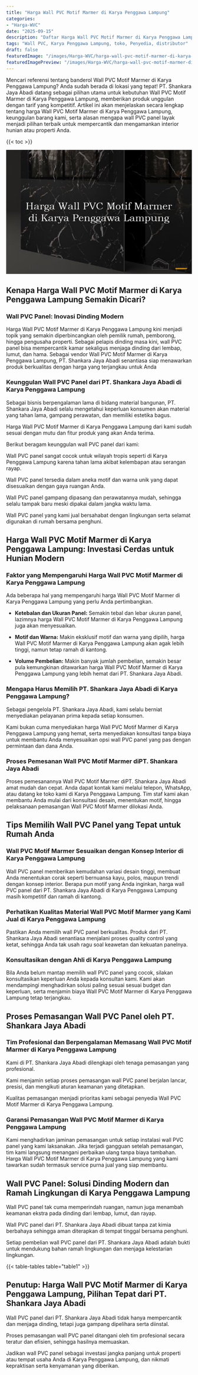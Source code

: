 ```yaml
---
title: "Harga Wall PVC Motif Marmer di Karya Penggawa Lampung"
categories:
- "Harga-WVC"
date: "2025-09-15"
description: "Daftar Harga Wall PVC Motif Marmer di Karya Penggawa Lampung bagi hunian, office, dan ritel. Produk berkualitas, beragam motif, variasi warna elegan, dengan servis pemasangan ditangani oleh tim berpengalaman serta garansi resmi!|Servis penjualan Wall PVC Motif Marmer di Karya Penggawa Lampung untuk keperluan rumah, perkantoran, maupun ritel, beserta panel unggulan dan penempatan oleh tenaga ahli berpengalaman serta garansi resmi.|Pilihan Wall PVC Motif Marmer di Karya Penggawa Lampung yang terbukti bagi tempat tinggal, kantor, dan gerai, dengan produk berkualitas dan pemasangan dikerjakan oleh tenaga ahli ahli serta garansi resmi.|Penyediaan Wall PVC Motif Marmer di Karya Penggawa Lampung untuk rumah, office, dan gerai, beserta produk unggulan dan penempatan ditangani oleh tenaga ahli ahli, dilengkapi dengan garansi resmi.}"
tags: "Wall PVC, Karya Penggawa Lampung, toko, Penyedia, distributor"
draft: false
featuredImage: "/images/Harga-WVC/harga-wall-pvc-motif-marmer-di-karya-penggawa-lampung.png"
featuredImagePreview: "/images/Harga-WVC/harga-wall-pvc-motif-marmer-di-karya-penggawa-lampung.png"
---
```


Mencari referensi tentang banderol Wall PVC Motif Marmer di Karya Penggawa Lampung? Anda sudah berada di lokasi yang tepat! PT. Shankara Jaya Abadi datang sebagai pilihan utama untuk kebutuhan Wall PVC Motif Marmer di Karya Penggawa Lampung, memberikan produk unggulan dengan tarif yang kompetitif. Artikel ini akan menjelaskan secara lengkap tentang harga Wall PVC Motif Marmer di Karya Penggawa Lampung, keunggulan barang kami, serta alasan mengapa wall PVC panel layak menjadi pilihan terbaik untuk mempercantik dan mengamankan interior hunian atau properti Anda.

{{< toc >}}

![Harga Wall PVC Motif Marmer di Karya Penggawa Lampung](/images/Harga-WVC/Harga-Wall-PVC-Motif-Marmer-di-Karya-Penggawa-Lampung.png)

## Kenapa Harga Wall PVC Motif Marmer di Karya Penggawa Lampung Semakin Dicari?

### Wall PVC Panel: Inovasi Dinding Modern

Harga Wall PVC Motif Marmer di Karya Penggawa Lampung kini menjadi topik yang semakin diperbincangkan oleh pemilik rumah, pemborong, hingga pengusaha properti. Sebagai pelapis dinding masa kini, wall PVC panel bisa mempercantik kamar sekaligus menjaga dinding dari lembap, lumut, dan hama. Sebagai vendor Wall PVC Motif Marmer di Karya Penggawa Lampung, PT. Shankara Jaya Abadi senantiasa siap menawarkan produk berkualitas dengan harga yang terjangkau untuk Anda

### Keunggulan Wall PVC Panel dari PT. Shankara Jaya Abadi di Karya Penggawa Lampung

Sebagai bisnis berpengalaman lama di bidang material bangunan, PT. Shankara Jaya Abadi selalu mengetahui keperluan konsumen akan material yang tahan lama, gampang perawatan, dan memiliki estetika bagus.

Harga Wall PVC Motif Marmer di Karya Penggawa Lampung dari kami sudah sesuai dengan mutu dan fitur produk yang akan Anda terima.

Berikut beragam keunggulan wall PVC panel dari kami:

Wall PVC panel sangat cocok untuk wilayah tropis seperti di Karya Penggawa Lampung karena tahan lama akibat kelembapan atau serangan rayap.

Wall PVC panel tersedia dalam aneka motif dan warna unik yang dapat disesuaikan dengan gaya ruangan Anda.

Wall PVC panel gampang dipasang dan perawatannya mudah, sehingga selalu tampak baru meski dipakai dalam jangka waktu lama.

Wall PVC panel yang kami jual bersahabat dengan lingkungan serta selamat digunakan di rumah bersama penghuni.

## Harga Wall PVC Motif Marmer di Karya Penggawa Lampung: Investasi Cerdas untuk Hunian Modern

### Faktor yang Mempengaruhi Harga Wall PVC Motif Marmer di Karya Penggawa Lampung

Ada beberapa hal yang mempengaruhi harga Wall PVC Motif Marmer di Karya Penggawa Lampung yang perlu Anda pertimbangkan.

- **Ketebalan dan Ukuran Panel:** Semakin tebal dan lebar ukuran panel, lazimnya harga Wall PVC Motif Marmer di Karya Penggawa Lampung juga akan menyesuaikan.

- **Motif dan Warna:** Makin eksklusif motif dan warna yang dipilih, harga Wall PVC Motif Marmer di Karya Penggawa Lampung akan agak lebih tinggi, namun tetap ramah di kantong.

- **Volume Pembelian:** Makin banyak jumlah pembelian, semakin besar pula kemungkinan ditawarkan harga Wall PVC Motif Marmer di Karya Penggawa Lampung yang lebih hemat dari PT. Shankara Jaya Abadi.

### Mengapa Harus Memilih PT. Shankara Jaya Abadi di Karya Penggawa Lampung?

Sebagai pengelola PT. Shankara Jaya Abadi, kami selalu berniat menyediakan pelayanan prima kepada setiap konsumen.

Kami bukan cuma menyediakan harga Wall PVC Motif Marmer di Karya Penggawa Lampung yang hemat, serta menyediakan konsultasi tanpa biaya untuk membantu Anda menyesuaikan opsi wall PVC panel yang pas dengan permintaan dan dana Anda.

### Proses Pemesanan Wall PVC Motif Marmer diPT. Shankara Jaya Abadi

Proses pemesanannya Wall PVC Motif Marmer diPT. Shankara Jaya Abadi amat mudah dan cepat. Anda dapat kontak kami melalui telepon, WhatsApp, atau datang ke toko kami di Karya Penggawa Lampung. Tim staf kami akan membantu Anda mulai dari konsultasi desain, menentukan motif, hingga pelaksanaan pemasangan Wall PVC Motif Marmer dilokasi Anda.

## Tips Memilih Wall PVC Panel yang Tepat untuk Rumah Anda

### Wall PVC Motif Marmer Sesuaikan dengan Konsep Interior di Karya Penggawa Lampung

Wall PVC panel memberikan kemudahan variasi desain tinggi, membuat Anda menentukan corak seperti bernuansa kayu, polos, maupun trendi dengan konsep interior. Berapa pun motif yang Anda inginkan, harga wall PVC panel dari PT. Shankara Jaya Abadi di Karya Penggawa Lampung masih kompetitif dan ramah di kantong.

### Perhatikan Kualitas Material Wall PVC Motif Marmer yang Kami Jual di Karya Penggawa Lampung

Pastikan Anda memilih wall PVC panel berkualitas. Produk dari PT. Shankara Jaya Abadi senantiasa menjalani proses quality control yang ketat, sehingga Anda tak usah ragu soal keawetan dan kekuatan panelnya.

### Konsultasikan dengan Ahli di Karya Penggawa Lampung

Bila Anda belum mantap memilih wall PVC panel yang cocok, silakan konsultasikan keperluan Anda kepada konsultan kami. Kami akan mendampingi menghadirkan solusi paling sesuai sesuai budget dan keperluan, serta menjamin biaya Wall PVC Motif Marmer di Karya Penggawa Lampung tetap terjangkau.

## Proses Pemasangan Wall PVC Panel oleh PT. Shankara Jaya Abadi

### Tim Profesional dan Berpengalaman Memasang Wall PVC Motif Marmer di Karya Penggawa Lampung

Kami di PT. Shankara Jaya Abadi dilengkapi oleh tenaga pemasangan yang profesional.

Kami menjamin setiap proses pemasangan wall PVC panel berjalan lancar, presisi, dan mengikuti aturan keamanan yang ditetapkan.

Kualitas pemasangan menjadi prioritas kami sebagai penyedia Wall PVC Motif Marmer di Karya Penggawa Lampung.

### Garansi Pemasangan Wall PVC Motif Marmer di Karya Penggawa Lampung

Kami menghadirkan jaminan pemasangan untuk setiap instalasi wall PVC panel yang kami laksanakan. Jika terjadi gangguan setelah pemasangan, tim kami langsung menangani perbaikan ulang tanpa biaya tambahan. Harga Wall PVC Motif Marmer di Karya Penggawa Lampung yang kami tawarkan sudah termasuk service purna jual yang siap membantu.

## Wall PVC Panel: Solusi Dinding Modern dan Ramah Lingkungan di Karya Penggawa Lampung

Wall PVC panel tak cuma memperindah ruangan, namun juga menambah keamanan ekstra pada dinding dari lembap, lumut, dan rayap.

Wall PVC panel dari PT. Shankara Jaya Abadi dibuat tanpa zat kimia berbahaya sehingga aman diterapkan di tempat tinggal bersama penghuni.

Setiap pembelian wall PVC panel dari PT. Shankara Jaya Abadi adalah bukti untuk mendukung bahan ramah lingkungan dan menjaga kelestarian lingkungan.

{{< table-tables table="table1" >}}

## Penutup: Harga Wall PVC Motif Marmer di Karya Penggawa Lampung, Pilihan Tepat dari PT. Shankara Jaya Abadi

Wall PVC panel dari PT. Shankara Jaya Abadi tidak hanya mempercantik dan menjaga dinding, tetapi juga gampang dipelihara serta diinstal.

Proses pemasangan wall PVC panel ditangani oleh tim profesional secara teratur dan efisien, sehingga hasilnya memuaskan.

Jadikan wall PVC panel sebagai investasi jangka panjang untuk properti atau tempat usaha Anda di Karya Penggawa Lampung, dan nikmati kepraktisan serta kenyamanan yang diberikan.
